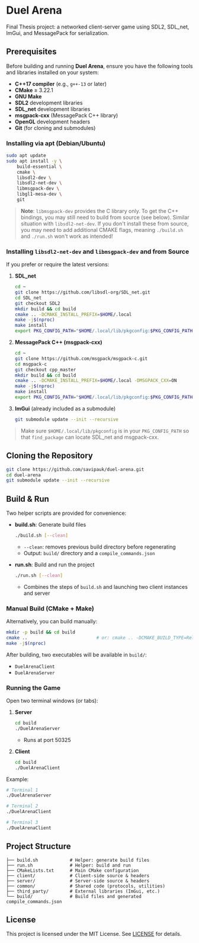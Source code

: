# Duel Arena
Final Thesis project: a networked client-server game using SDL2, SDL_net, ImGui, and MessagePack for serialization.

## Prerequisites
Before building and running **Duel Arena**, ensure you have the following tools and libraries installed on your system:

- **C++17 compiler** (e.g., `g++-13` or later)
- **CMake** ≥ 3.22.1
- **GNU Make**
- **SDL2** development libraries
- **SDL_net** development libraries
- **msgpack-cxx** (MessagePack C++ library)
- **OpenGL** development headers
- **Git** (for cloning and submodules)

### Installing via apt (Debian/Ubuntu)
```bash
sudo apt update
sudo apt install -y \
    build-essential \
    cmake \
    libsdl2-dev \
    libsdl2-net-dev \
    libmsgpack-dev \
    libgl1-mesa-dev \
    git
```

> **Note**: `libmsgpack-dev` provides the C library only. To get the C++ bindings, you may still need to build from source (see below). Similar situation with `libsdl2-net-dev`. If you don't install these from source, you may need to add additional CMAKE flags, meaning `./build.sh` and `./run.sh` won't work as intended!

### Installing `libsdl2-net-dev` and `libmsgpack-dev` and from Source
If you prefer or require the latest versions:

1. **SDL_net**
    ```bash
    cd ~
    git clone https://github.com/libsdl-org/SDL_net.git
    cd SDL_net
    git checkout SDL2
    mkdir build && cd build
    cmake .. -DCMAKE_INSTALL_PREFIX=$HOME/.local
    make -j$(nproc)
    make install
    export PKG_CONFIG_PATH="$HOME/.local/lib/pkgconfig:$PKG_CONFIG_PATH"
    ```

2. **MessagePack C++ (msgpack-cxx)**
    ```bash
    cd ~
    git clone https://github.com/msgpack/msgpack-c.git
    cd msgpack-c
    git checkout cpp_master
    mkdir build && cd build
    cmake .. -DCMAKE_INSTALL_PREFIX=$HOME/.local -DMSGPACK_CXX=ON
    make -j$(nproc)
    make install
    export PKG_CONFIG_PATH="$HOME/.local/lib/pkgconfig:$PKG_CONFIG_PATH"
    ```

3. **ImGui** (already included as a submodule)
    ```bash
    git submodule update --init --recursive
    ```

> Make sure `$HOME/.local/lib/pkgconfig` is in your `PKG_CONFIG_PATH` so that `find_package` can locate SDL_net and msgpack-cxx.

## Cloning the Repository
```bash
git clone https://github.com/savipauk/duel-arena.git
cd duel-arena
git submodule update --init --recursive
```


## Build & Run
Two helper scripts are provided for convenience:

- **build.sh**: Generate build files
  ```bash
  ./build.sh [--clean]
  ```
  - `--clean`: removes previous build directory before regenerating
  - Output: `build/` directory and a `compile_commands.json`

- **run.sh**: Build and run the project
  ```bash
  ./run.sh [--clean]
  ```
  - Combines the steps of `build.sh` and launching two client instances and server

### Manual Build (CMake + Make)
Alternatively, you can build manually:

```bash
mkdir -p build && cd build
cmake ..                          # or: cmake .. -DCMAKE_BUILD_TYPE=Release
make -j$(nproc)
```

After building, two executables will be available in `build/`:
- `DuelArenaClient`
- `DuelArenaServer`

### Running the Game
Open two terminal windows (or tabs):

1. **Server**
    ```bash
    cd build
    ./DuelArenaServer
    ```
    - Runs at port 50325

2. **Client**
    ```bash
    cd build
    ./DuelArenaClient
    ```

Example:
```bash
# Terminal 1
./DuelArenaServer

# Terminal 2
./DuelArenaClient 

# Terminal 3
./DuelArenaClient 
```

## Project Structure
```
├── build.sh            # Helper: generate build files
├── run.sh              # Helper: build and run
├── CMakeLists.txt      # Main CMake configuration
├── client/             # Client-side source & headers
├── server/             # Server-side source & headers
├── common/             # Shared code (protocols, utilities)
├── third_party/        # External libraries (ImGui, etc.)
└── build/              # Build files and generated compile_commands.json
```

## License
This project is licensed under the MIT License. See [LICENSE](LICENSE) for details.
